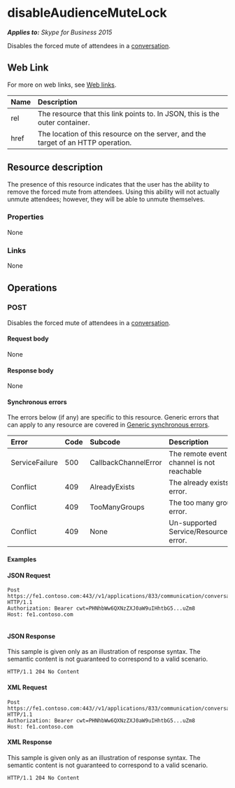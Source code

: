 
# disableAudienceMuteLock 


 _**Applies to:** Skype for Business 2015_

Disables the forced mute of attendees in a [conversation](conversation_ref.md). 

## Web Link
<a name="sectionSection0"> </a>

For more on web links, see [Web links](WebLinks.md).



|**Name**|**Description**|
|:-----|:-----|
|rel|The resource that this link points to. In JSON, this is the outer container.|
|href|The location of this resource on the server, and the target of an HTTP operation.|

## Resource description
<a name="sectionSection1"> </a>

The presence of this resource indicates that the user has the ability to remove the forced mute from attendees. Using this ability will not actually unmute attendees; however, they will be able to unmute themselves. 


### Properties

None


### Links

None


## Operations
<a name="sectionSection2"> </a>




### POST

Disables the forced mute of attendees in a [conversation](conversation_ref.md).


#### Request body

None


#### Response body

None


#### Synchronous errors

The errors below (if any) are specific to this resource. Generic errors that can apply to any resource are covered in [Generic synchronous errors](GenericSynchronousErrors.md).



|**Error**|**Code**|**Subcode**|**Description**|
|:-----|:-----|:-----|:-----|
|ServiceFailure|500|CallbackChannelError|The remote event channel is not reachable|
|Conflict|409|AlreadyExists|The already exists error.|
|Conflict|409|TooManyGroups|The too many groups error.|
|Conflict|409|None|Un-supported Service/Resource/API error.|

#### Examples




#### JSON Request


```
Post https://fe1.contoso.com:443//v1/applications/833/communication/conversations/802/disableAudienceMuteLock HTTP/1.1
Authorization: Bearer cwt=PHNhbWw6QXNzZXJ0aW9uIHhtbG5...uZm8
Host: fe1.contoso.com
									
```


#### JSON Response

This sample is given only as an illustration of response syntax. The semantic content is not guaranteed to correspond to a valid scenario.


```
HTTP/1.1 204 No Content

```


#### XML Request


```
Post https://fe1.contoso.com:443//v1/applications/833/communication/conversations/802/disableAudienceMuteLock HTTP/1.1
Authorization: Bearer cwt=PHNhbWw6QXNzZXJ0aW9uIHhtbG5...uZm8
Host: fe1.contoso.com

```


#### XML Response

This sample is given only as an illustration of response syntax. The semantic content is not guaranteed to correspond to a valid scenario.


```
HTTP/1.1 204 No Content

```

